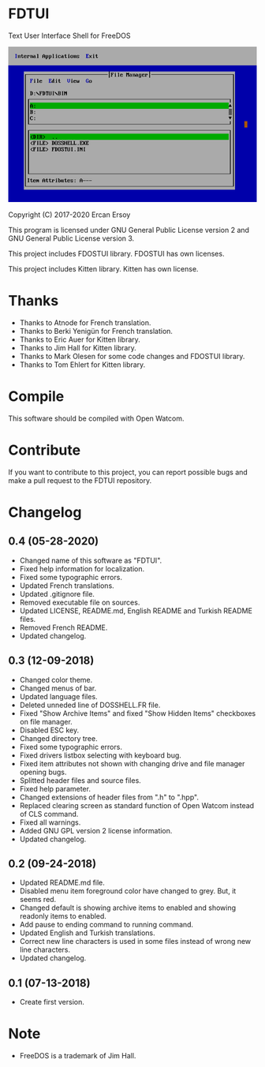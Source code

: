 # FDTUI

Text User Interface Shell for FreeDOS

![Screenshot](screenshot.png)

Copyright (C) 2017-2020 Ercan Ersoy

This program is licensed under GNU General Public License version 2 and GNU General Public License version 3.

This project includes FDOSTUI library. FDOSTUI has own licenses.

This project includes Kitten library. Kitten has own license.

# Thanks

* Thanks to Atnode for French translation.
* Thanks to Berki Yenigün for French translation.
* Thanks to Eric Auer for Kitten library.
* Thanks to Jim Hall for Kitten library.
* Thanks to Mark Olesen for some code changes and FDOSTUI library.
* Thanks to Tom Ehlert for Kitten library.

# Compile

This software should be compiled with Open Watcom.

# Contribute

If you want to contribute to this project, you can report possible bugs and
make a pull request to the FDTUI repository.

# Changelog

## 0.4 (05-28-2020)

* Changed name of this software as "FDTUI".
* Fixed help information for localization.
* Fixed some typographic errors.
* Updated French translations.
* Updated .gitignore file.
* Removed executable file on sources.
* Updated LICENSE, README.md, English README and Turkish README files.
* Removed French README.
* Updated changelog.

## 0.3 (12-09-2018)

* Changed color theme.
* Changed menus of bar.
* Updated language files.
* Deleted unneded line of DOSSHELL.FR file.
* Fixed "Show Archive Items" and fixed "Show Hidden Items" checkboxes on file manager.
* Disabled ESC key.
* Changed directory tree.
* Fixed some typographic errors.
* Fixed drivers listbox selecting with keyboard bug.
* Fixed item attributes not shown with changing drive and file manager opening bugs.
* Splitted header files and source files.
* Fixed help parameter.
* Changed extensions of header files from ".h" to ".hpp".
* Replaced clearing screen as standard function of Open Watcom instead of CLS command.
* Fixed all warnings.
* Added GNU GPL version 2 license information.
* Updated changelog.

## 0.2 (09-24-2018)

* Updated README.md file.
* Disabled menu item foreground color have changed to grey. But, it seems red.
* Changed default is showing archive items to enabled and showing readonly items to enabled.
* Add pause to ending command to running command.
* Updated English and Turkish translations.
* Correct new line characters is used in some files instead of wrong new line characters.
* Updated changelog.

## 0.1 (07-13-2018)

* Create first version.

# Note

* FreeDOS is a trademark of Jim Hall.
